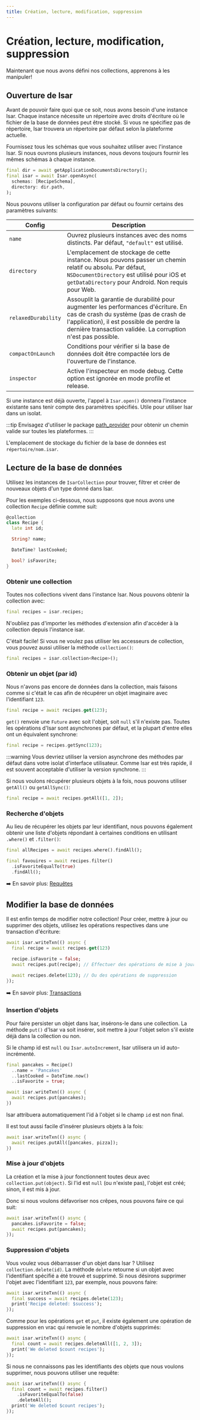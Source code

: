 ```yaml
---
title: Création, lecture, modification, suppression
---
```


# Création, lecture, modification, suppression

Maintenant que nous avons défini nos collections, apprenons à les manipuler!

## Ouverture de Isar

Avant de pouvoir faire quoi que ce soit, nous avons besoin d'une instance Isar. Chaque instance nécessite un répertoire avec droits d'écriture où le fichier de la base de données peut être stocké. Si vous ne spécifiez pas de répertoire, Isar trouvera un répertoire par défaut selon la plateforme actuelle.

Fournissez tous les schémas que vous souhaitez utiliser avec l'instance Isar. Si nous ouvrons plusieurs instances, nous devons toujours fournir les mêmes schémas à chaque instance.

```dart
final dir = await getApplicationDocumentsDirectory();
final isar = await Isar.openAsync(
  schemas: [RecipeSchema],
  directory: dir.path,
);
```

Nous pouvons utiliser la configuration par défaut ou fournir certains des paramètres suivants:

| Config              | Description                                                                                                                                                                                                                              |
| ------------------- | ---------------------------------------------------------------------------------------------------------------------------------------------------------------------------------------------------------------------------------------- |
| `name`              | Ouvrez plusieurs instances avec des noms distincts. Par défaut, `"default"` est utilisé.                                                                                                                                                 |
| `directory`         | L'emplacement de stockage de cette instance. Nous pouvons passer un chemin relatif ou absolu. Par défaut, `NSDocumentDirectory` est utilisé pour iOS et `getDataDirectory` pour Android. Non requis pour Web.                            |
| `relaxedDurability` | Assouplit la garantie de durabilité pour augmenter les performances d'écriture. En cas de crash du système (pas de crash de l'application), il est possible de perdre la dernière transaction validée. La corruption n'est pas possible. |
| `compactOnLaunch`   | Conditions pour vérifier si la base de données doit être compactée lors de l'ouverture de l'instance.                                                                                                                                    |
| `inspector`         | Active l'inspecteur en mode debug. Cette option est ignorée en mode profile et release.                                                                                                                                                  |

Si une instance est déjà ouverte, l'appel à `Isar.open()` donnera l'instance existante sans tenir compte des paramètres spécifiés. Utile pour utiliser Isar dans un isolat.

:::tip
Envisagez d'utiliser le package [path_provider](https://pub.dev/packages/path_provider) pour obtenir un chemin valide sur toutes les plateformes.
:::

L'emplacement de stockage du fichier de la base de données est `répertoire/nom.isar`.

## Lecture de la base de données

Utilisez les instances de `IsarCollection` pour trouver, filtrer et créer de nouveaux objets d'un type donné dans Isar.

Pour les exemples ci-dessous, nous supposons que nous avons une collection `Recipe` définie comme suit:

```dart
@collection
class Recipe {
  late int id;

  String? name;

  DateTime? lastCooked;

  bool? isFavorite;
}
```

### Obtenir une collection

Toutes nos collections vivent dans l'instance Isar. Nous pouvons obtenir la collection avec:

```dart
final recipes = isar.recipes;
```

N'oubliez pas d'importer les méthodes d'extension afin d'accéder à la collection depuis l'instance isar.

C'était facile! Si vous ne voulez pas utiliser les accesseurs de collection, vous pouvez aussi utiliser la méthode `collection()`:

```dart
final recipes = isar.collection<Recipe>();
```

### Obtenir un objet (par id)

Nous n'avons pas encore de données dans la collection, mais faisons comme si c'était le cas afin de récupérer un objet imaginaire avec l'identifiant `123`.

```dart
final recipe = await recipes.get(123);
```

`get()` renvoie une `Future` avec soit l'objet, soit `null` s'il n'existe pas. Toutes les opérations d'Isar sont asynchrones par défaut, et la plupart d'entre elles ont un équivalent synchrone:

```dart
final recipe = recipes.getSync(123);
```

:::warning
Vous devriez utiliser la version asynchrone des méthodes par défaut dans votre isolat d'interface utilisateur. Comme Isar est très rapide, il est souvent acceptable d'utiliser la version synchrone.
:::

Si nous voulons récupérer plusieurs objets à la fois, nous pouvons utiliser `getAll()` ou `getAllSync()`:

```dart
final recipe = await recipes.getAll([1, 2]);
```

### Recherche d'objets

Au lieu de récupérer les objets par leur identifiant, nous pouvons également obtenir une liste d'objets répondant à certaines conditions en utilisant `.where()` et `.filter()`:

```dart
final allRecipes = await recipes.where().findAll();

final favouires = await recipes.filter()
  .isFavoriteEqualTo(true)
  .findAll();
```

➡️ En savoir plus: [Requêtes](queries)

## Modifier la base de données

Il est enfin temps de modifier notre collection! Pour créer, mettre à jour ou supprimer des objets, utilisez les opérations respectives dans une transaction d'écriture:

```dart
await isar.writeTxn(() async {
  final recipe = await recipes.get(123)

  recipe.isFavorite = false;
  await recipes.put(recipe); // Effectuer des opérations de mise à jour

  await recipes.delete(123); // Ou des opérations de suppression
});
```

➡️ En savoir plus: [Transactions](transactions)

### Insertion d'objets

Pour faire persister un objet dans Isar, insérons-le dans une collection. La méthode `put()` d'Isar va soit insérer, soit mettre à jour l'objet selon s'il existe déjà dans la collection ou non.

Si le champ id est `null` ou `Isar.autoIncrement`, Isar utilisera un id auto-incrémenté.

```dart
final pancakes = Recipe()
  ..name = 'Pancakes'
  ..lastCooked = DateTime.now()
  ..isFavorite = true;

await isar.writeTxn(() async {
  await recipes.put(pancakes);
})
```

Isar attribuera automatiquement l'id à l'objet si le champ `id` est non final.

Il est tout aussi facile d'insérer plusieurs objets à la fois:

```dart
await isar.writeTxn(() async {
  await recipes.putAll([pancakes, pizza]);
})
```

### Mise à jour d'objets

La création et la mise à jour fonctionnent toutes deux avec `collection.put(object)`. Si l'id est `null` (ou n'existe pas), l'objet est créé; sinon, il est mis à jour.

Donc si nous voulons défavoriser nos crêpes, nous pouvons faire ce qui suit:

```dart
await isar.writeTxn(() async {
  pancakes.isFavorite = false;
  await recipes.put(pancakes);
});
```

### Suppression d'objets

Vous voulez vous débarrasser d'un objet dans Isar ? Utilisez `collection.delete(id)`. La méthode `delete` retourne si un objet avec l'identifiant spécifié a été trouvé et supprimé. Si nous désirons supprimer l'objet avec l'identifiant `123`, par exemple, nous pouvons faire:

```dart
await isar.writeTxn(() async {
  final success = await recipes.delete(123);
  print('Recipe deleted: $success');
});
```

Comme pour les opérations `get` et `put`, il existe également une opération de suppression en vrac qui renvoie le nombre d'objets supprimés:

```dart
await isar.writeTxn(() async {
  final count = await recipes.deleteAll([1, 2, 3]);
  print('We deleted $count recipes');
});
```

Si nous ne connaissons pas les identifiants des objets que nous voulons supprimer, nous pouvons utiliser une requête:

```dart
await isar.writeTxn(() async {
  final count = await recipes.filter()
    .isFavoriteEqualTo(false)
    .deleteAll();
  print('We deleted $count recipes');
});
```
